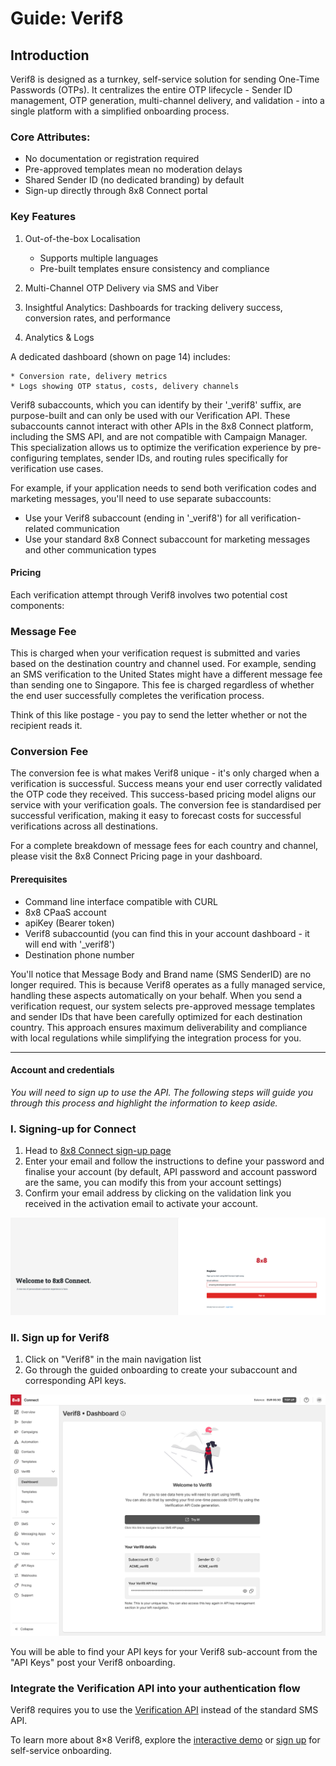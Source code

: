 # Guide: Verif8

## Introduction

Verif8 is designed as a turnkey, self-service solution for sending One-Time Passwords (OTPs). It centralizes the entire OTP lifecycle - Sender ID management, OTP generation, multi-channel delivery, and validation - into a single platform with a simplified onboarding process.

### Core Attributes:

* No documentation or registration required
* Pre-approved templates mean no moderation delays
* Shared Sender ID (no dedicated branding) by default
* Sign-up directly through 8x8 Connect portal

### Key Features

1. Out-of-the-box Localisation

	* Supports multiple languages
	* Pre-built templates ensure consistency and compliance
2. Multi-Channel OTP Delivery via SMS and Viber
3. Insightful Analytics: Dashboards for tracking delivery success, conversion rates, and performance
4. Analytics & Logs  

A dedicated dashboard (shown on page 14) includes:

	* Conversion rate, delivery metrics
	* Logs showing OTP status, costs, delivery channels

Verif8 subaccounts, which you can identify by their '_verif8' suffix, are purpose-built and can only be used with our Verification API. These subaccounts cannot interact with other APIs in the 8x8 Connect platform, including the SMS API, and are not compatible with Campaign Manager. This specialization allows us to optimize the verification experience by pre-configuring templates, sender IDs, and routing rules specifically for verification use cases.

For example, if your application needs to send both verification codes and marketing messages, you'll need to use separate subaccounts:

* Use your Verif8 subaccount (ending in '_verif8') for all verification-related communication
* Use your standard 8x8 Connect subaccount for marketing messages and other communication types

#### Pricing

Each verification attempt through Verif8 involves two potential cost components:

### Message Fee

This is charged when your verification request is submitted and varies based on the destination country and channel used. For example, sending an SMS verification to the United States might have a different message fee than sending one to Singapore. This fee is charged regardless of whether the end user successfully completes the verification process.  

Think of this like postage - you pay to send the letter whether or not the recipient reads it.

### Conversion Fee

The conversion fee is what makes Verif8 unique - it's only charged when a verification is successful. Success means your end user correctly validated the OTP code they received. This success-based pricing model aligns our service with your verification goals. The conversion fee is standardised per successful verification, making it easy to forecast costs for successful verifications across all destinations.

For a complete breakdown of message fees for each country and channel, please visit the 8x8 Connect Pricing page in your dashboard.

#### Prerequisites

* Command line interface compatible with CURL
* 8x8 CPaaS account
* apiKey (Bearer token)
* Verif8 subaccountid (you can find this in your account dashboard - it will end with '_verif8')
* Destination phone number

You'll notice that Message Body and Brand name (SMS SenderID) are no longer required. This is because Verif8 operates as a fully managed service, handling these aspects automatically on your behalf. When you send a verification request, our system selects pre-approved message templates and sender IDs that have been carefully optimized for each destination country. This approach ensures maximum deliverability and compliance with local regulations while simplifying the integration process for you.

---

#### Account and credentials

*You will need to sign up to use the API. The following steps will guide you through this process and highlight the information to keep aside.*

### I. Signing-up for Connect

1. Head to [8x8 Connect sign-up page](https://connect.8x8.com/login/signup)
2. Enter your email and follow the instructions to define your password and finalise your account (by default, API password and account password are the same, you can modify this from your account settings)
3. Confirm your email address by clicking on the validation link you received in the activation email to activate your account.

![](../images/45380f8-Signup_8x8_connect.png "Signup 8x8 connect.png")

### II. Sign up for Verif8

1. Click on "Verif8" in the main navigation list
2. Go through the guided onboarding to create your subaccount and corresponding API keys.

![](../images/d1b4d9c99643a6acbb6f4ca8da933c04bd049ead1608a48223e833cc7543aac3-OTP_dashboard_empty_1.png)
  

  

  

  

  

  

  

  

  

  

  

  

  

  

  

You will be able to find your API keys for your Verif8 sub-account from the "API Keys" post your Verif8 onboarding. 

### Integrate the Verification API into your authentication flow

Verif8 requires you to use the [Verification API](/connect/reference/verification-api-get-started) instead of the standard SMS API.

To learn more about 8×8 Verif8, explore the [interactive demo](https://8x8.navattic.com/rbw0ovm?g=cm67kt2r9000u03jo57bwe9mo&s=0) or [sign up](https://connect.8x8.com/verif8/) for self-service onboarding.
